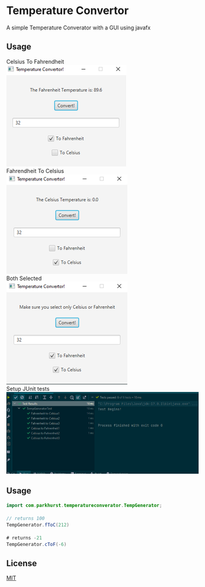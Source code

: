 # Temperature Convertor
A simple Temperature Converator with a GUI using javafx

## Usage

Celsius To Fahrendheit<br />
![CTOF](images/ToF.png)<br />
Fahrendheit To Celsius<br />
![FTOC](images/ToC.png)<br />
Both Selected<br />
![FTOC](images/NTA.png)<br />
Setup JUnit tests<br />
![FTOC](images/junit.png)
## Usage

```java
import com.parkhurst.temperatureconverator.TempGenerator;

// returns 100
TempGenerator.fToC(212)

# returns -21
TempGenerator.cToF(-6)
```

## License
[MIT](https://choosealicense.com/licenses/mit/)
